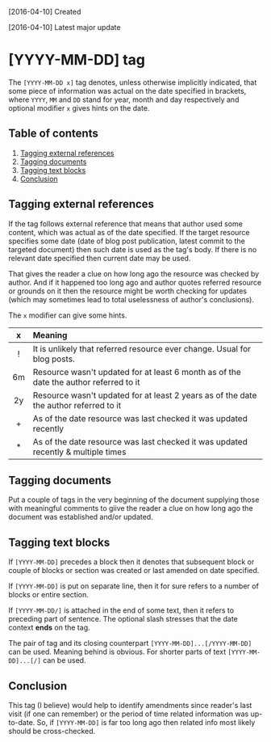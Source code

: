 [2016-04-10] Created

[2016-04-10] Latest major update

# [YYYY-MM-DD] tag

The `[YYYY-MM-DD x]` tag denotes, unless otherwise implicitly indicated, that some
piece of information was actual on the date specified in brackets,
where `YYYY`, `MM` and `DD` stand for year, month and day respectively and optional
modifier `x` gives hints on the date.

## Table of contents

1. [Tagging external references](#tagging-external-references)
1. [Tagging documents](#tagging-documents)
1. [Tagging text blocks](#tagging-text-blocks)
1. [Conclusion](#conclusion)

## Tagging external references

If the tag follows external reference that means that author used some content, which
was actual as of the date specified. If the target resource specifies some date
(date of blog post publication, latest commit to the targeted document) then
such date is used as the tag's body. If there is no relevant date specified then
current date may be used.

That gives the reader a clue on how long ago the resource was checked by author.
And if it happened too long ago and author quotes referred resource or grounds
on it then the resource might be worth checking for updates
(which may sometimes lead to total uselessness of author's conclusions).

The `x` modifier can give some hints.

|  x  | Meaning |
|:---:|:---     |
| !   | It is unlikely that referred resource ever change. Usual for blog posts. |
| 6m  | Resource wasn't updated for at least 6 month as of the date the author referred to it |
| 2y  | Resource wasn't updated for at least 2 years as of the date the author referred to it |
| +   | As of the date resource was last checked it was updated recently |
| *   | As of the date resource was last checked it was updated recently & multiple times |

## Tagging documents

Put a couple of tags in the very beginning of the document supplying those with meaningful
comments to giive the reader a clue on how long ago the document was established and/or
updated.

## Tagging text blocks

If `[YYYY-MM-DD]` precedes a block then it denotes that subsequent
block or couple of blocks or section was created or last amended on date specified.

If `[YYYY-MM-DD]` is put on separate line, then it for sure
refers to a number of blocks or entire section.

If `[YYYY-MM-DD/]` is attached in the end of some text, then it
refers to preceding part of sentence. The optional slash stresses that
the date context **ends** on the tag.

The pair of tag and its closing counterpart `[YYYY-MM-DD]...[/YYYY-MM-DD]`
can be used. Meaning behind is obvious.
For shorter parts of text `[YYYY-MM-DD]...[/]` can be used.

## Conclusion

This tag (I believe) would help to identify amendments
since reader's last visit (if one can remember) or the period of
time related information was up-to-date. So, if `[YYYY-MM-DD]` is
far too long ago then related info most likely should be cross-checked.

